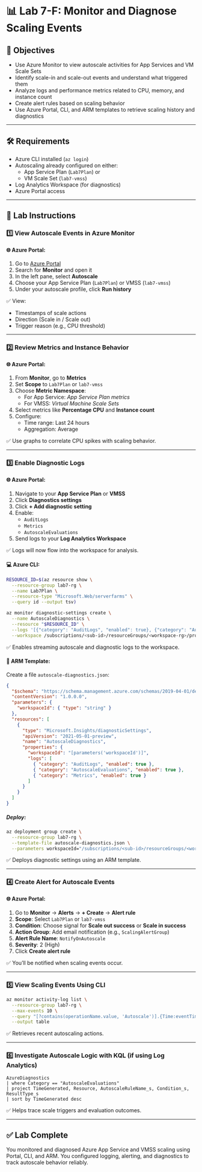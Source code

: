 # 📊 Lab 7-F: Monitor and Diagnose Scaling Events

## 🎯 Objectives

- Use Azure Monitor to view autoscale activities for App Services and VM Scale Sets
- Identify scale-in and scale-out events and understand what triggered them
- Analyze logs and performance metrics related to CPU, memory, and instance count
- Create alert rules based on scaling behavior
- Use Azure Portal, CLI, and ARM templates to retrieve scaling history and diagnostics

---

## 🛠️ Requirements

- Azure CLI installed (`az login`)
- Autoscaling already configured on either:
  - App Service Plan (`Lab7Plan`) or
  - VM Scale Set (`lab7-vmss`)
- Log Analytics Workspace (for diagnostics)
- Azure Portal access

---

## 👣 Lab Instructions

### 1️⃣ View Autoscale Events in Azure Monitor

#### 🌐 Azure Portal:

1. Go to [Azure Portal](https://portal.azure.com)
2. Search for **Monitor** and open it
3. In the left pane, select **Autoscale**
4. Choose your App Service Plan (`Lab7Plan`) or VMSS (`lab7-vmss`)
5. Under your autoscale profile, click **Run history**

✅ View:
- Timestamps of scale actions
- Direction (Scale in / Scale out)
- Trigger reason (e.g., CPU threshold)

---

### 2️⃣ Review Metrics and Instance Behavior

#### 🌐 Azure Portal:

1. From **Monitor**, go to **Metrics**
2. Set **Scope** to `Lab7Plan` or `lab7-vmss`
3. Choose **Metric Namespace**:
   - For App Service: *App Service Plan metrics*
   - For VMSS: *Virtual Machine Scale Sets*
4. Select metrics like **Percentage CPU** and **Instance count**
5. Configure:
   - Time range: Last 24 hours
   - Aggregation: Average

✅ Use graphs to correlate CPU spikes with scaling behavior.

---

### 3️⃣ Enable Diagnostic Logs

#### 🌐 Azure Portal:

1. Navigate to your **App Service Plan** or **VMSS**
2. Click **Diagnostics settings**
3. Click **+ Add diagnostic setting**
4. Enable:
   - `AuditLogs`
   - `Metrics`
   - `AutoscaleEvaluations`
5. Send logs to your **Log Analytics Workspace**

✅ Logs will now flow into the workspace for analysis.

#### 💻 Azure CLI:

```bash
RESOURCE_ID=$(az resource show \
  --resource-group lab7-rg \
  --name Lab7Plan \
  --resource-type "Microsoft.Web/serverfarms" \
  --query id --output tsv)

az monitor diagnostic-settings create \
  --name AutoscaleDiagnostics \
  --resource "$RESOURCE_ID" \
  --logs '[{"category": "AuditLogs", "enabled": true}, {"category": "AutoscaleEvaluations", "enabled": true}, {"category": "Metrics", "enabled": true}]' \
  --workspace /subscriptions/<sub-id>/resourceGroups/<workspace-rg>/providers/Microsoft.OperationalInsights/workspaces/<workspace-name>
```

✅ Enables streaming autoscale and diagnostic logs to the workspace.

#### 🧱 ARM Template:

Create a file `autoscale-diagnostics.json`:

```json
{
  "$schema": "https://schema.management.azure.com/schemas/2019-04-01/deploymentTemplate.json#",
  "contentVersion": "1.0.0.0",
  "parameters": {
    "workspaceId": { "type": "string" }
  },
  "resources": [
    {
      "type": "Microsoft.Insights/diagnosticSettings",
      "apiVersion": "2021-05-01-preview",
      "name": "AutoscaleDiagnostics",
      "properties": {
        "workspaceId": "[parameters('workspaceId')]",
        "logs": [
          { "category": "AuditLogs", "enabled": true },
          { "category": "AutoscaleEvaluations", "enabled": true },
          { "category": "Metrics", "enabled": true }
        ]
      }
    }
  ]
}
```

##### Deploy:

```bash
az deployment group create \
  --resource-group lab7-rg \
  --template-file autoscale-diagnostics.json \
  --parameters workspaceId="/subscriptions/<sub-id>/resourceGroups/<workspace-rg>/providers/Microsoft.OperationalInsights/workspaces/<workspace-name>"
```

✅ Deploys diagnostic settings using an ARM template.

---

### 4️⃣ Create Alert for Autoscale Events

#### 🌐 Azure Portal:

1. Go to **Monitor** → **Alerts** → **+ Create** → **Alert rule**
2. **Scope**: Select `Lab7Plan` or `lab7-vmss`
3. **Condition**: Choose signal for **Scale out success** or **Scale in success**
4. **Action Group**: Add email notification (e.g., `ScalingAlertGroup`)
5. **Alert Rule Name**: `NotifyOnAutoscale`
6. **Severity**: 2 (High)
7. Click **Create alert rule**

✅ You’ll be notified when scaling events occur.

---

### 5️⃣ View Scaling Events Using CLI

```bash
az monitor activity-log list \
  --resource-group lab7-rg \
  --max-events 10 \
  --query "[?contains(operationName.value, 'Autoscale')].{Time:eventTimestamp, Operation:operationName.value, Status:status.value}" \
  --output table
```

✅ Retrieves recent autoscaling actions.

---

### 6️⃣ Investigate Autoscale Logic with KQL (if using Log Analytics)

```kusto
AzureDiagnostics
| where Category == "AutoscaleEvaluations"
| project TimeGenerated, Resource, AutoscaleRuleName_s, Condition_s, ResultType_s
| sort by TimeGenerated desc
```

✅ Helps trace scale triggers and evaluation outcomes.

---

## ✅ Lab Complete

You monitored and diagnosed Azure App Service and VMSS scaling using Portal, CLI, and ARM. You configured logging, alerting, and diagnostics to track autoscale behavior reliably.

